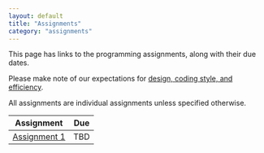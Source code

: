 ```yaml
---
layout: default
title: "Assignments"
category: "assignments"
---
```


This page has links to the programming assignments, along with their due dates.

Please make note of our expectations for [design, coding style, and efficiency](assign/design.html).

All assignments are individual assignments unless specified otherwise.

Assignment | Due
---------- | ---
[Assignment 1](assign/assign01.html) | TBD
